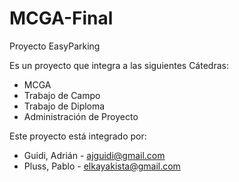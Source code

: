 # MCGA-Final
Proyecto EasyParking 

Es un proyecto que integra a las siguientes Cátedras:
* MCGA
* Trabajo de Campo
* Trabajo de Diploma
* Administración de Proyecto

Este proyecto está integrado por:
* Guidi, Adrián - ajguidi@gmail.com
* Pluss, Pablo  - elkayakista@gmail.com
